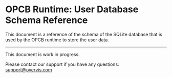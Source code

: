 # OPCB Runtime: User Database Schema Reference

This document is a reference of the schema of the SQLite database that is used by the OPCB runtime
to store the user data.

---

This document is work in progress.

Please contact our support if you have any questions: support@overvis.com
